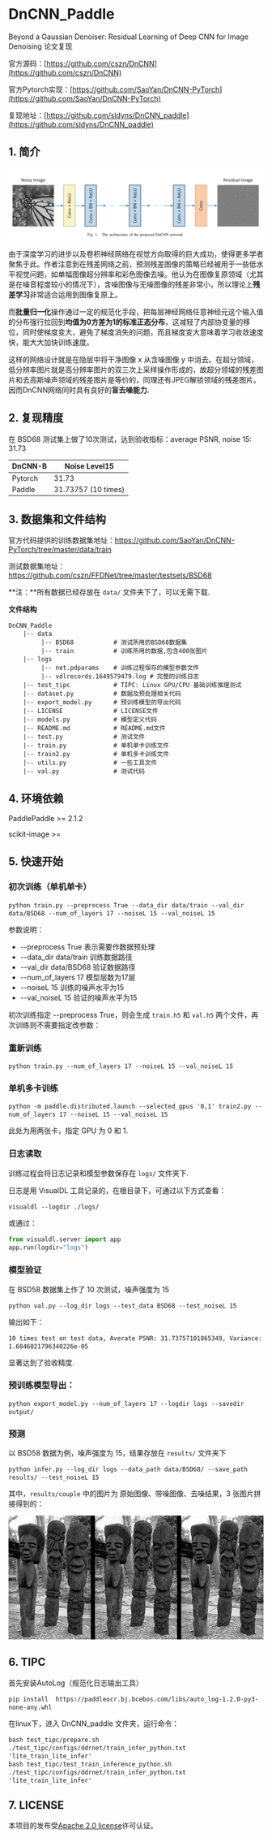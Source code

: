 # DnCNN_Paddle
Beyond a Gaussian Denoiser: Residual Learning of Deep CNN for Image Denoising 论文复现

官方源码：[https://github.com/cszn/DnCNN](https://github.com/cszn/DnCNN)

官方Pytorch实现：[https://github.com/SaoYan/DnCNN-PyTorch](https://github.com/SaoYan/DnCNN-PyTorch)

复现地址：[https://github.com/sldyns/DnCNN_paddle](https://github.com/sldyns/DnCNN_paddle)

## 1. 简介

![DnCNN_Arch](DnCNN_Arch.png)

由于深度学习的进步以及卷积神经网络在视觉方向取得的巨大成功，使得更多学者聚焦于此。作者注意到在残差网络之前，预测残差图像的策略已经被用于一些低水平视觉问题，如单幅图像超分辨率和彩色图像去噪。他认为在图像复原领域（尤其是在噪音程度较小的情况下），含噪图像与无噪图像的残差非常小，所以理论上**残差学习**非常适合运用到图像复原上。

而**批量归一化**操作通过一定的规范化手段，把每层神经网络任意神经元这个输入值的分布强行拉回到**均值为0方差为1的标准正态分布**，这减轻了内部协变量的移位，同时使梯度变大，避免了梯度消失的问题，而且梯度变大意味着学习收敛速度快，能大大加快训练速度。

这样的网络设计就是在隐层中将干净图像 x 从含噪图像 y 中消去。在超分领域，低分辨率图片就是高分辨率图片的双三次上采样操作形成的，故超分领域的残差图片和去高斯噪声领域的残差图片是等价的，同理还有JPEG解锁领域的残差图片。因而DnCNN网络同时具有良好的**盲去噪能力.**

## 2. 复现精度

在 BSD68 测试集上做了10次测试，达到验收指标：average PSNR, noise 15: 31.73

| DnCNN-B | Noise Level15       |
| ------- | ------------------- |
| Pytorch | 31.73               |
| Paddle  | 31.73757 (10 times) |

## 3. 数据集和文件结构

官方代码提供的训练数据集地址：https://github.com/SaoYan/DnCNN-PyTorch/tree/master/data/train

测试数据集地址：https://github.com/cszn/FFDNet/tree/master/testsets/BSD68

**注：**所有数据已经存放在 `data/` 文件夹下了，可以无需下载.

**文件结构**

```
DnCNN_Paddle
    |-- data
         |-- BSD68           # 测试所用的BSD68数据集
         |-- train           # 训练所用的数据,包含400张图片
    |-- logs
         |-- net.pdparams    # 训练过程保存的模型参数文件
         |-- vdlrecords.1649579479.log # 完整的训练日志
    |-- test_tipc            # TIPC: Linux GPU/CPU 基础训练推理测试
    |-- dataset.py           # 数据及预处理相关代码
    |-- export_model.py      # 预训练模型的导出代码
    |-- LICENSE              # LICENSE文件
    |-- models.py            # 模型定义代码
    |-- README.md            # README.md文件
    |-- test.py              # 测试文件
    |-- train.py             # 单机单卡训练文件
    |-- train2.py            # 单机多卡训练文件
    |-- utils.py             # 一些工具文件
    |-- val.py               # 测试代码
```

## 4. 环境依赖

PaddlePaddle >= 2.1.2

scikit-image >= 

## 5. 快速开始

### 初次训练（单机单卡）

```shell
python train.py --preprocess True --data_dir data/train --val_dir data/BSD68 --num_of_layers 17 --noiseL 15 --val_noiseL 15
```

参数说明：

- --preprocess True 表示需要作数据预处理
- --data_dir data/train 训练数据路径
- --val_dir data/BSD68 验证数据路径
- --num_of_layers 17 模型层数为17层
- --noiseL 15 训练的噪声水平为15
- --val_noiseL 15 验证的噪声水平为15

初次训练指定 --preprocess True，则会生成 `train.h5` 和 `val.h5` 两个文件，再次训练则不需要指定改参数：

### 重新训练

```shell
python train.py --num_of_layers 17 --noiseL 15 --val_noiseL 15
```

### 单机多卡训练

```shell
python -m paddle.distributed.launch --selected_gpus '0,1' train2.py --num_of_layers 17 --noiseL 15 --val_noiseL 15
```

此处为用两张卡，指定 GPU 为 0 和 1.

### 日志读取

训练过程会将日志记录和模型参数保存在 `logs/` 文件夹下.

日志是用 VisualDL 工具记录的，在根目录下，可通过以下方式查看：

```shell
visualdl --logdir ./logs/
```

或通过：

```python
from visualdl.server import app
app.run(logdir="logs")
```

### 模型验证

在 BSD58 数据集上作了 10 次测试，噪声强度为 15

```shell
python val.py --log_dir logs --test_data BSD68 --test_noiseL 15
```

输出如下：

```
10 times test on test data, Averate PSNR: 31.73757101865349, Variance: 1.6846021796340226e-05
```

显著达到了验收精度.

### 预训练模型导出：

```shell
python export_model.py --num_of_layers 17 --logdir logs --savedir output/
```

### 预测

以 BSD58 数据为例，噪声强度为 15，结果存放在 `results/` 文件夹下

```shell
python infer.py --log_dir logs --data_path data/BSD68/ --save_path results/ --test_noiseL 15
```

其中，`results/couple` 中的图片为 原始图像、带噪图像、去噪结果，3 张图片拼接得到的：

![test001](test001.png)

## 6. TIPC

首先安装AutoLog（规范化日志输出工具）

```shell
pip install  https://paddleocr.bj.bcebos.com/libs/auto_log-1.2.0-py3-none-any.whl
```

在linux下，进入 DnCNN_paddle 文件夹，运行命令：

```shell
bash test_tipc/prepare.sh ./test_tipc/configs/ddrnet/train_infer_python.txt 'lite_train_lite_infer'
bash test_tipc/test_train_inference_python.sh ./test_tipc/configs/ddrnet/train_infer_python.txt 'lite_train_lite_infer'
```

## 7. LICENSE

本项目的发布受[Apache 2.0 license](https://github.com/PaddlePaddle/models/blob/release/2.2/community/repo_template/LICENSE)许可认证。
